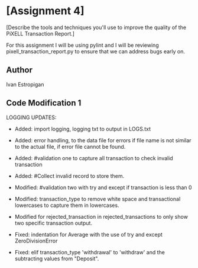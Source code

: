 # [Assignment 4]

[Describe the tools and techniques you'll use to improve the quality of the PiXELL Transaction Report.]

For this assignment I will be using pylint and I will be reviewing pixell_transaction_report.py to ensure that we can address bugs early on.

## Author

Ivan Estropigan

## Code Modification 1

LOGGING UPDATES:

- Added: import logging, logging txt to output in LOGS.txt
- Added: error handling, to the data file for errors if file name is not similar to the actual file, if error file cannot be found.
- Added: #validation one to capture all transaction to check invalid transaction
- Added: #Collect invalid record to store them.

- Modified: #validation two with try and except if transaction is less than 0
- Modified: transaction_type to remove white space and transactional lowercases to capture them in lowercases.
- Modified for rejected_transaction in rejected_transactions to only show two specific transaction output.

- Fixed: indentation for Average with the use of try and except ZeroDivisionError
- Fixed: elif transaction_type 'withdrawal' to 'withdraw' and the subtracting values from "Deposit".

